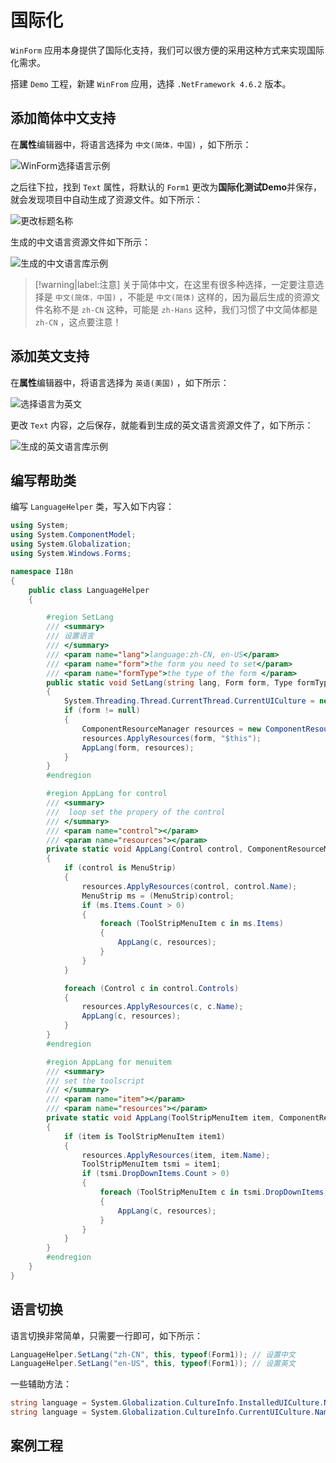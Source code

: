 # 国际化

`WinForm` 应用本身提供了国际化支持，我们可以很方便的采用这种方式来实现国际化需求。

搭建 `Demo` 工程，新建 `WinFrom` 应用，选择 `.NetFramework 4.6.2` 版本。

## 添加简体中文支持

在**属性**编辑器中，将语言选择为 `中文(简体，中国)` ，如下所示：

![WinForm选择语言示例](assets/images/WinForm选择语言示例.png)

之后往下拉，找到 `Text` 属性，将默认的 `Form1` 更改为**国际化测试Demo**并保存，就会发现项目中自动生成了资源文件。如下所示：

![更改标题名称](assets/images/更改标题名称.png)

生成的中文语言资源文件如下所示：

![生成的中文语言库示例](assets/images/生成的中文语言库示例.png)

> [!warning|label:注意]
> 关于简体中文，在这里有很多种选择，一定要注意选择是 `中文(简体，中国)` ，不能是 `中文(简体)` 这样的，因为最后生成的资源文件名称不是 `zh-CN` 这种，可能是 `zh-Hans` 这种，我们习惯了中文简体都是 `zh-CN` ，这点要注意！


## 添加英文支持

在**属性**编辑器中，将语言选择为 `英语(美国)` ，如下所示：

![选择语言为英文](assets/images/选择语言为英文.png)

更改 `Text` 内容，之后保存，就能看到生成的英文语言资源文件了，如下所示：

![生成的英文语言库示例](assets/images/生成的英文语言库示例.png)

## 编写帮助类

编写 `LanguageHelper` 类，写入如下内容：

```csharp
using System;
using System.ComponentModel;
using System.Globalization;
using System.Windows.Forms;

namespace I18n
{
    public class LanguageHelper
    {

        #region SetLang
        /// <summary>
        /// 设置语言
        /// </summary>
        /// <param name="lang">language:zh-CN, en-US</param>
        /// <param name="form">the form you need to set</param>
        /// <param name="formType">the type of the form </param>
        public static void SetLang(string lang, Form form, Type formType)
        {
            System.Threading.Thread.CurrentThread.CurrentUICulture = new CultureInfo(lang);
            if (form != null)
            {
                ComponentResourceManager resources = new ComponentResourceManager(formType);
                resources.ApplyResources(form, "$this");
                AppLang(form, resources);
            }
        }
        #endregion

        #region AppLang for control
        /// <summary>
        ///  loop set the propery of the control
        /// </summary>
        /// <param name="control"></param>
        /// <param name="resources"></param>
        private static void AppLang(Control control, ComponentResourceManager resources)
        {
            if (control is MenuStrip)
            {
                resources.ApplyResources(control, control.Name);
                MenuStrip ms = (MenuStrip)control;
                if (ms.Items.Count > 0)
                {
                    foreach (ToolStripMenuItem c in ms.Items)
                    {
                        AppLang(c, resources);
                    }
                }
            }

            foreach (Control c in control.Controls)
            {
                resources.ApplyResources(c, c.Name);
                AppLang(c, resources);
            }
        }
        #endregion

        #region AppLang for menuitem
        /// <summary>
        /// set the toolscript 
        /// </summary>
        /// <param name="item"></param>
        /// <param name="resources"></param>
        private static void AppLang(ToolStripMenuItem item, ComponentResourceManager resources)
        {
            if (item is ToolStripMenuItem item1)
            {
                resources.ApplyResources(item, item.Name);
                ToolStripMenuItem tsmi = item1;
                if (tsmi.DropDownItems.Count > 0)
                {
                    foreach (ToolStripMenuItem c in tsmi.DropDownItems)
                    {
                        AppLang(c, resources);
                    }
                }
            }
        }
        #endregion
    }
}
```

## 语言切换

语言切换非常简单，只需要一行即可，如下所示：

```csharp
LanguageHelper.SetLang("zh-CN", this, typeof(Form1)); // 设置中文
LanguageHelper.SetLang("en-US", this, typeof(Form1)); // 设置英文
```

一些辅助方法：

```csharp
string language = System.Globalization.CultureInfo.InstalledUICulture.Name; //获取当前系统的语言
string language = System.Globalization.CultureInfo.CurrentUICulture.Name; //获取软件当前语言
```

## 案例工程

<!-- [九星Git](https://git.9xing.cn/pc_client_software/demos/i18n) -->